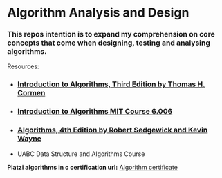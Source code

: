 
# Algorithm Analysis and Design
### This repos intention is to expand my comprehension on core concepts that come when designing, testing and analysing algorithms.

Resources:
 -  ### [Introduction to Algorithms, Third Edition by Thomas H. Cormen](http://mitpress.mit.edu/algorithms/)
 
 -  ### [Introduction to Algorithms MIT Course 6.006 ](https://ocw.mit.edu/courses/electrical-engineering-and-computer-science/6-006-introduction-to-algorithms-fall-2011/#)

 -  ### [Algorithms, 4th Edition by Robert Sedgewick and Kevin Wayne](https://ocw.mit.edu/courses/electrical-engineering-and-computer-science/6-006-introduction-to-algorithms-fall-2011/#)
- UABC Data Structure and Algorithms Course

**Platzi algorithms in c certification url:** [Algorithm certificate](https://platzi.com/@saulpolo95/curso/algoritmos/diploma/)
	
